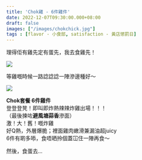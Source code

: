 ```yaml
---
title: 'Chok雞 - 6件雞件'
date: 2022-12-07T09:30:00.000+08:00
draft: false
images: ["/images/chokchick.jpg"]
tags : [flavor - 小食部, satisfaction - 黃店懲罰日]
---
```


理得佢有雞先定有蛋先，我去食雞先！  

![](/images/chokchick1.jpg)

等雞嘅時候一路諗諗諗一陣滲邊種好～  

![](/images/chokchick.jpg)

**Chok套餐 6件雞件**  
登登登凳！即叫即炸熱辣辣炸雞出場！！！  
（最後揀咗**避風塘蒜香**滲面）  
激！大！舊！嘅炸雞  
好Q熱，外層爆脆；裡面雞肉嫩滑兼漏油超juicy  
6件有啲多㖭，食唔晒拎個蓋冚住一陣再食～

然後，食蛋去... 
